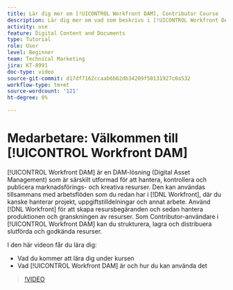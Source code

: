 ```yaml
---
title: Lär dig mer om [!UICONTROL Workfront DAM], Contributor Course
description: Lär dig mer om vad som beskrivs i [!UICONTROL Workfront DAM], Contributor-kursen.
activity: use
feature: Digital Content and Documents
type: Tutorial
role: User
level: Beginner
team: Technical Marketing
jira: KT-8991
doc-type: video
source-git-commit: d17df7162ccaab6b62db34209f50131927c0a532
workflow-type: tm+mt
source-wordcount: '121'
ht-degree: 0%

---
```


# Medarbetare: Välkommen till [!UICONTROL Workfront DAM]

[!UICONTROL Workfront DAM] är en DAM-lösning (Digital Asset Management) som är särskilt utformad för att hantera, kontrollera och publicera marknadsförings- och kreativa resurser. Den kan användas tillsammans med arbetsflöden som du redan har i [!DNL Workfront], där du kanske hanterar projekt, uppgiftstilldelningar och annat arbete. Använd [!DNL Workfront] för att skapa resursbegäranden och sedan hantera produktionen och granskningen av resurser. Som Contributor-användare i [!UICONTROL Workfront DAM] kan du strukturera, lagra och distribuera slutförda och godkända resurser.

I den här videon får du lära dig:

* Vad du kommer att lära dig under kursen
* Vad [!UICONTROL Workfront DAM] är och hur du kan använda det

>[!VIDEO](https://video.tv.adobe.com/v/3445703/?quality=12&learn=on&enablevpops&captions=swe)
